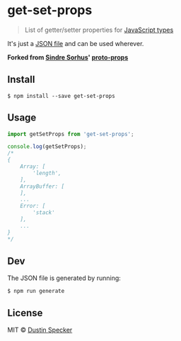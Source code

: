 # get-set-props

> List of getter/setter properties for [JavaScript types](https://github.com/sindresorhus/js-types)

It's just a [JSON file](get-set-props.json) and can be used wherever.

**Forked from [Sindre Sorhus](http://sindresorhus.com)' [proto-props](https://github.com/sindresorhus/proto-props)**


## Install

```
$ npm install --save get-set-props
```


## Usage

```js
import getSetProps from 'get-set-props';

console.log(getSetProps);
/*
{
	Array: [
		'length',
	],
	ArrayBuffer: [
	],
	...
	Error: [
		'stack'
	],
	...
}
*/
```


## Dev

The JSON file is generated by running:

```
$ npm run generate
```


## License

MIT © [Dustin Specker](https://github.com/dustinspecker)
